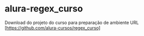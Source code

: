 # alura-regex_curso
Download do projeto do curso para preparação de ambiente URL [https://github.com/alura-cursos/regex_curso]
